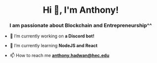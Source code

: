<h1 align="center">Hi 👋, I'm Anthony!</h1>
<h3 align="center">I am passionate about Blockchain and Entrepreneurship^^</h3>

- 🔭 I’m currently working on **a Discord bot!**

- 🌱 I’m currently learning **NodeJS and React**

- 📫 How to reach me **anthony.hadwan@hec.edu**

